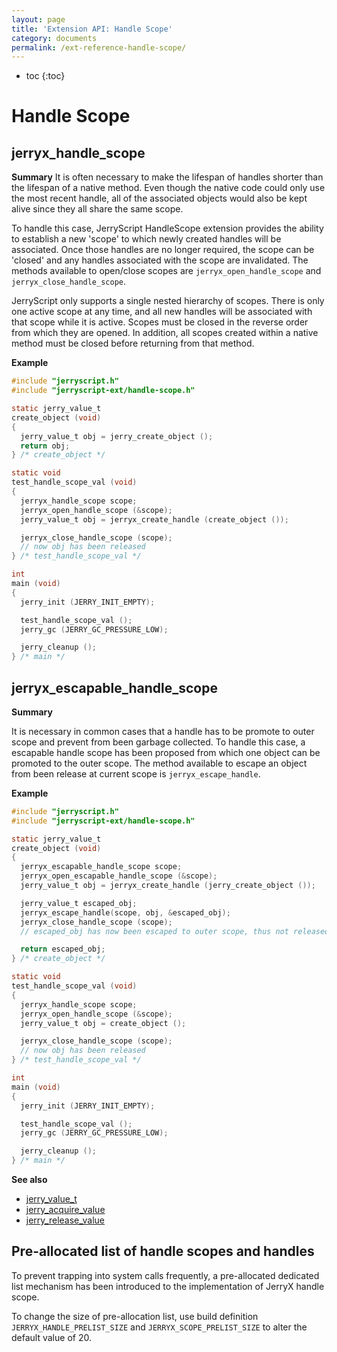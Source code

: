 ```yaml
---
layout: page
title: 'Extension API: Handle Scope'
category: documents
permalink: /ext-reference-handle-scope/
---
```


* toc
{:toc}

# Handle Scope

## jerryx_handle_scope

**Summary**
It is often necessary to make the lifespan of handles shorter than the lifespan of a native method. Even though the native code could only use the most recent handle, all of the associated objects would also be kept alive since they all share the same scope.

To handle this case, JerryScript HandleScope extension provides the ability to establish a new 'scope' to which newly created handles will be associated. Once those handles are no longer required, the scope can be 'closed' and any handles associated with the scope are invalidated. The methods available to open/close scopes are `jerryx_open_handle_scope` and `jerryx_close_handle_scope`.

JerryScript only supports a single nested hierarchy of scopes. There is only one active scope at any time, and all new handles will be associated with that scope while it is active. Scopes must be closed in the reverse order from which they are opened. In addition, all scopes created within a native method must be closed before returning from that method.

**Example**

[doctest]: # (test="compile")

```c
#include "jerryscript.h"
#include "jerryscript-ext/handle-scope.h"

static jerry_value_t
create_object (void)
{
  jerry_value_t obj = jerry_create_object ();
  return obj;
} /* create_object */

static void
test_handle_scope_val (void)
{
  jerryx_handle_scope scope;
  jerryx_open_handle_scope (&scope);
  jerry_value_t obj = jerryx_create_handle (create_object ());

  jerryx_close_handle_scope (scope);
  // now obj has been released
} /* test_handle_scope_val */

int
main (void)
{
  jerry_init (JERRY_INIT_EMPTY);

  test_handle_scope_val ();
  jerry_gc (JERRY_GC_PRESSURE_LOW);

  jerry_cleanup ();
} /* main */
```

## jerryx_escapable_handle_scope

**Summary**

It is necessary in common cases that a handle has to be promote to outer scope and prevent from been garbage collected. To handle this case, a escapable handle scope has been proposed from which one object can be promoted to the outer scope. The method available to escape an object from been release at current scope is `jerryx_escape_handle`.

**Example**

[doctest]: # (test="compile")

```c
#include "jerryscript.h"
#include "jerryscript-ext/handle-scope.h"

static jerry_value_t
create_object (void)
{
  jerryx_escapable_handle_scope scope;
  jerryx_open_escapable_handle_scope (&scope);
  jerry_value_t obj = jerryx_create_handle (jerry_create_object ());

  jerry_value_t escaped_obj;
  jerryx_escape_handle(scope, obj, &escaped_obj);
  jerryx_close_handle_scope (scope);
  // escaped_obj has now been escaped to outer scope, thus not released at this point

  return escaped_obj;
} /* create_object */

static void
test_handle_scope_val (void)
{
  jerryx_handle_scope scope;
  jerryx_open_handle_scope (&scope);
  jerry_value_t obj = create_object ();

  jerryx_close_handle_scope (scope);
  // now obj has been released
} /* test_handle_scope_val */

int
main (void)
{
  jerry_init (JERRY_INIT_EMPTY);

  test_handle_scope_val ();
  jerry_gc (JERRY_GC_PRESSURE_LOW);

  jerry_cleanup ();
} /* main */
```

**See also**

- [jerry_value_t](../api-reference#jerry_value_t)
- [jerry_acquire_value](../api-reference#jerry_acquire_value)
- [jerry_release_value](../api-reference#jerry_release_value)

## Pre-allocated list of handle scopes and handles

To prevent trapping into system calls frequently, a pre-allocated dedicated list mechanism has been introduced to the implementation of JerryX handle scope.

To change the size of pre-allocation list, use build definition `JERRYX_HANDLE_PRELIST_SIZE` and `JERRYX_SCOPE_PRELIST_SIZE` to alter the default value of 20.
